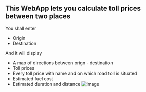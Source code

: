 ## This WebApp lets you calculate toll prices between two places
You shall enter

- Origin
- Destination 

And it will display

- A map of directions between orign - destination
- Toll prices
- Every toll price with name and on which road toll is situated
- Estimated fuel cost
- Estimated duration and distance
![image](https://github.com/HA2620/Toll-Calculator/assets/87410858/3ec41b1a-5bb4-40c7-a375-db8fdbed82af)
